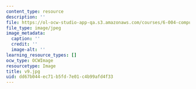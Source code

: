 ```yaml
---
content_type: resource
description: ''
file: https://ol-ocw-studio-app-qa.s3.amazonaws.com/courses/6-004-computation-structures-spring-2017/dd67b044ec71b5fd7e01c4b99afd4f33_v9.jpg
file_type: image/jpeg
image_metadata:
  caption: ''
  credit: ''
  image-alt: ''
learning_resource_types: []
ocw_type: OCWImage
resourcetype: Image
title: v9.jpg
uid: dd67b044-ec71-b5fd-7e01-c4b99afd4f33
---
```

